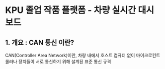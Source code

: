 # KPU 졸업 작품 플랫폼 - 차량 실시간 대시보드

## 1. 개요 : CAN 통신 이란?

CAN(Controller Area Network)이란, 차량 내에서 호스트 컴퓨터 없이 마이크로컨트롤러나 
장치들이 서로 통신하기 위해 설계된 표준 통신 규격